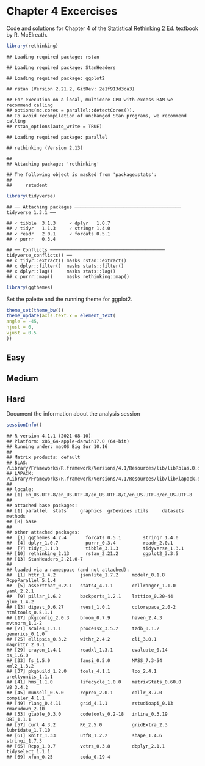 Chapter 4 Excercises
================

Code and solutions for Chapter 4 of the [Statistical Rethinking 2
Ed.](https://xcelab.net/rm/statistical-rethinking/) textbook by R.
McElreath.

``` r
library(rethinking)
```

    ## Loading required package: rstan

    ## Loading required package: StanHeaders

    ## Loading required package: ggplot2

    ## rstan (Version 2.21.2, GitRev: 2e1f913d3ca3)

    ## For execution on a local, multicore CPU with excess RAM we recommend calling
    ## options(mc.cores = parallel::detectCores()).
    ## To avoid recompilation of unchanged Stan programs, we recommend calling
    ## rstan_options(auto_write = TRUE)

    ## Loading required package: parallel

    ## rethinking (Version 2.13)

    ## 
    ## Attaching package: 'rethinking'

    ## The following object is masked from 'package:stats':
    ## 
    ##     rstudent

``` r
library(tidyverse)
```

    ## ── Attaching packages ─────────────────────────────────────── tidyverse 1.3.1 ──

    ## ✓ tibble  3.1.3     ✓ dplyr   1.0.7
    ## ✓ tidyr   1.1.3     ✓ stringr 1.4.0
    ## ✓ readr   2.0.1     ✓ forcats 0.5.1
    ## ✓ purrr   0.3.4

    ## ── Conflicts ────────────────────────────────────────── tidyverse_conflicts() ──
    ## x tidyr::extract() masks rstan::extract()
    ## x dplyr::filter()  masks stats::filter()
    ## x dplyr::lag()     masks stats::lag()
    ## x purrr::map()     masks rethinking::map()

``` r
library(ggthemes)
```

Set the palette and the running theme for ggplot2.

``` r
theme_set(theme_bw())
theme_update(axis.text.x = element_text(
angle = -45,
hjust = 0,
vjust = 0.5
))
```

## Easy

## Medium

## Hard

Document the information about the analysis session

``` r
sessionInfo()
```

    ## R version 4.1.1 (2021-08-10)
    ## Platform: x86_64-apple-darwin17.0 (64-bit)
    ## Running under: macOS Big Sur 10.16
    ## 
    ## Matrix products: default
    ## BLAS:   /Library/Frameworks/R.framework/Versions/4.1/Resources/lib/libRblas.0.dylib
    ## LAPACK: /Library/Frameworks/R.framework/Versions/4.1/Resources/lib/libRlapack.dylib
    ## 
    ## locale:
    ## [1] en_US.UTF-8/en_US.UTF-8/en_US.UTF-8/C/en_US.UTF-8/en_US.UTF-8
    ## 
    ## attached base packages:
    ## [1] parallel  stats     graphics  grDevices utils     datasets  methods  
    ## [8] base     
    ## 
    ## other attached packages:
    ##  [1] ggthemes_4.2.4       forcats_0.5.1        stringr_1.4.0       
    ##  [4] dplyr_1.0.7          purrr_0.3.4          readr_2.0.1         
    ##  [7] tidyr_1.1.3          tibble_3.1.3         tidyverse_1.3.1     
    ## [10] rethinking_2.13      rstan_2.21.2         ggplot2_3.3.5       
    ## [13] StanHeaders_2.21.0-7
    ## 
    ## loaded via a namespace (and not attached):
    ##  [1] httr_1.4.2         jsonlite_1.7.2     modelr_0.1.8       RcppParallel_5.1.4
    ##  [5] assertthat_0.2.1   stats4_4.1.1       cellranger_1.1.0   yaml_2.2.1        
    ##  [9] pillar_1.6.2       backports_1.2.1    lattice_0.20-44    glue_1.4.2        
    ## [13] digest_0.6.27      rvest_1.0.1        colorspace_2.0-2   htmltools_0.5.1.1 
    ## [17] pkgconfig_2.0.3    broom_0.7.9        haven_2.4.3        mvtnorm_1.1-2     
    ## [21] scales_1.1.1       processx_3.5.2     tzdb_0.1.2         generics_0.1.0    
    ## [25] ellipsis_0.3.2     withr_2.4.2        cli_3.0.1          magrittr_2.0.1    
    ## [29] crayon_1.4.1       readxl_1.3.1       evaluate_0.14      ps_1.6.0          
    ## [33] fs_1.5.0           fansi_0.5.0        MASS_7.3-54        xml2_1.3.2        
    ## [37] pkgbuild_1.2.0     tools_4.1.1        loo_2.4.1          prettyunits_1.1.1 
    ## [41] hms_1.1.0          lifecycle_1.0.0    matrixStats_0.60.0 V8_3.4.2          
    ## [45] munsell_0.5.0      reprex_2.0.1       callr_3.7.0        compiler_4.1.1    
    ## [49] rlang_0.4.11       grid_4.1.1         rstudioapi_0.13    rmarkdown_2.10    
    ## [53] gtable_0.3.0       codetools_0.2-18   inline_0.3.19      DBI_1.1.1         
    ## [57] curl_4.3.2         R6_2.5.0           gridExtra_2.3      lubridate_1.7.10  
    ## [61] knitr_1.33         utf8_1.2.2         shape_1.4.6        stringi_1.7.3     
    ## [65] Rcpp_1.0.7         vctrs_0.3.8        dbplyr_2.1.1       tidyselect_1.1.1  
    ## [69] xfun_0.25          coda_0.19-4
